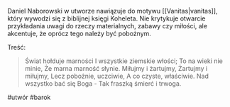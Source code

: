 Daniel Naborowski w utworze nawiązuje do motywu [[Vanitas|vanitas]], który wywodzi się z biblijnej księgi Koheleta.
Nie krytykuje otwarcie przykładania uwagi do rzeczy materialnych, zabawy czy miłości, ale akcentuje, że oprócz tego należy być pobożnym.

Treść:
>Świat hołduje marności
>I wszystkie ziemskie włości;
>To na wieki nie minie,
>	Że marna marność słynie.
>Miłujmy i żartujmy,
>	Żartujmy i miłujmy,
>Lecz pobożnie, uczciwie,
>	A co czyste, właściwie.
>Nad wszystko bać się Boga - 
>	Tak fraszką śmierć i trwoga.

#utwór #barok